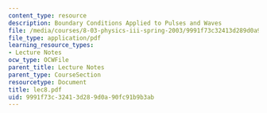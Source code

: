 ```yaml
---
content_type: resource
description: Boundary Conditions Applied to Pulses and Waves
file: /media/courses/8-03-physics-iii-spring-2003/9991f73c32413d289d0a90fc91b9b3ab_lec8.pdf
file_type: application/pdf
learning_resource_types:
- Lecture Notes
ocw_type: OCWFile
parent_title: Lecture Notes
parent_type: CourseSection
resourcetype: Document
title: lec8.pdf
uid: 9991f73c-3241-3d28-9d0a-90fc91b9b3ab
---
```

